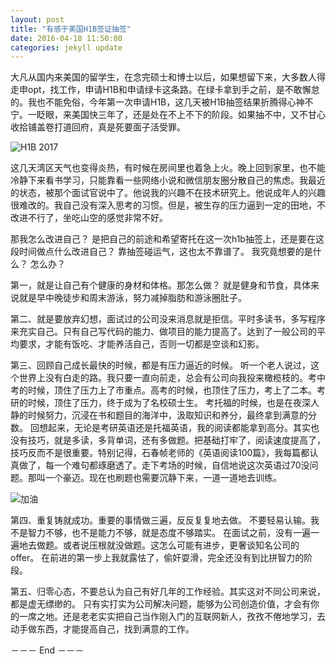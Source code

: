 ```yaml
---
layout: post
title: "有感于美国H1B签证抽签"
date: 2016-04-18 11:50:00
categories: jekyll update
---
```


大凡从国内来美国的留学生，在念完硕士和博士以后，如果想留下来，大多数人得走申opt，找工作，申请H1B和申请绿卡这条路。在绿卡拿到手之前，是不敢懈怠的。我也不能免俗，今年第一次申请H1B，这几天被H1B抽签结果折腾得心神不宁。一眨眼，来美国快三年了，还是处在不上不下的阶段。如果抽不中，又不甘心收拾铺盖卷打道回府，真是死要面子活受罪。 

![H1B 2017](http://upload-images.jianshu.io/upload_images/1647554-2262ee4694f9a8cf.png?imageMogr2/auto-orient/strip%7CimageView2/2/w/1240)

这几天湾区天气也变得炎热，有时候在房间里也着急上火。晚上回到家里，也不能冷静下来看书学习，只能靠看一些网络小说和微信朋友圈分散自己的焦虑。我最近的状态，被那个面试官说中了。他说我的兴趣不在技术研究上。他说成年人的兴趣很难改的。我自己没有深入思考的习惯。但是，被生存的压力逼到一定的田地，不改进不行了，坐吃山空的感觉非常不好。

那我怎么改进自己？ 是把自己的前途和希望寄托在这一次h1b抽签上，还是要在这段时间做点什么改进自己？ 靠抽签碰运气，这也太不靠谱了。 我究竟想要的是什么？ 怎么办？

第一，就是让自己有个健康的身材和体格。那怎么做？ 就是健身和节食，具体来说就是早中晚徒步和周末游泳，努力减掉脂肪和游泳圈肚子。

第二、就是要放弃幻想，面试过的公司没来消息就是拒信。平时多读书，多写程序来充实自己。只有自己写代码的能力、做项目的能力提高了。达到了一般公司的平均要求，才能有饭吃、才能养活自己，否则一切都是空谈和幻影。

第三、回顾自己成长最快的时候，都是有压力逼近的时候。 听一个老人说过，这个世界上没有白走的路。我只要一直向前走，总会有公司向我投来橄榄枝的。考中考的时候，顶住了压力上了市重点。高考的时候，也顶住了压力，考上了二本。考研的时候，顶住了压力，终于成为了名校硕士生。 考托福的时候，也是在夜深人静的时候努力，沉浸在书和题目的海洋中，汲取知识和养分，最终拿到满意的分数。 回想起来，无论是考研英语还是托福英语，我的阅读都能拿到高分。其实也没有技巧，就是多读，多背单词，还有多做题。把基础打牢了，阅读速度提高了，技巧反而不是很重要。特别记得，石春帧老师的《英语阅读100篇》，我每篇都认真做了，每一个难句都琢磨透了。走下考场的时候，自信地说这次英语过70没问题。那叫一个豪迈。现在也刷题也需要沉静下来，一道一道地去训练。


![加油](http://upload-images.jianshu.io/upload_images/1647554-16887f5e708538bc.png?imageMogr2/auto-orient/strip%7CimageView2/2/w/1240)

第四、重复铸就成功。重要的事情做三遍，反反复复地去做。 不要轻易认输。我不是智力不够，也不是能力不够，就是态度不够踏实。 在面试之前，没有一遍一遍地去做题。或者说压根就没做题。这怎么可能有进步，更奢谈知名公司的offer。 在前进的第一步上我就露怯了，偷奸耍滑，完全还没有到比拼智力的阶段。

第五、归零心态，不要总认为自己有好几年的工作经验。其实这对不同公司来说，都是虚无缥缈的。 只有实打实为公司解决问题，能够为公司创造价值，才会有你的一席之地。还是老老实实把自己当作刚入门的互联网新人，孜孜不倦地学习，去动手做东西，才能提高自己，找到满意的工作。


－－－ End －－－
